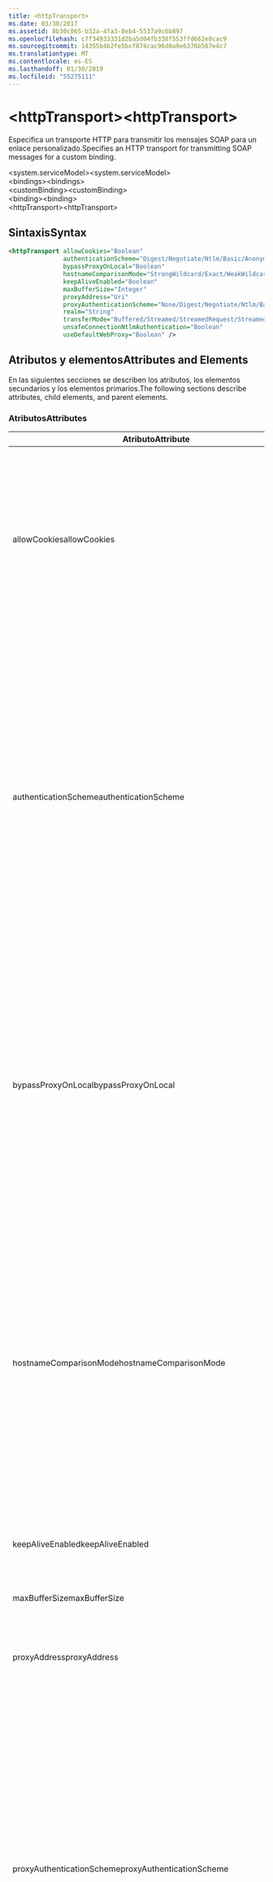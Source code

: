 ```yaml
---
title: <httpTransport>
ms.date: 03/30/2017
ms.assetid: 8b30c065-b32a-4fa3-8eb4-5537a9c6b897
ms.openlocfilehash: c7f34933331d2ba5d04fb338f553ffd662e8cac9
ms.sourcegitcommit: 14355b4b2fe5bcf874cac96d0a9e6376b567e4c7
ms.translationtype: MT
ms.contentlocale: es-ES
ms.lasthandoff: 01/30/2019
ms.locfileid: "55275111"
---
```

# <a name="httptransport"></a><span data-ttu-id="d0356-101">\<httpTransport></span><span class="sxs-lookup"><span data-stu-id="d0356-101">\<httpTransport></span></span>
<span data-ttu-id="d0356-102">Especifica un transporte HTTP para transmitir los mensajes SOAP para un enlace personalizado.</span><span class="sxs-lookup"><span data-stu-id="d0356-102">Specifies an HTTP transport for transmitting SOAP messages for a custom binding.</span></span>  
  
 <span data-ttu-id="d0356-103">\<system.serviceModel></span><span class="sxs-lookup"><span data-stu-id="d0356-103">\<system.serviceModel></span></span>  
<span data-ttu-id="d0356-104">\<bindings></span><span class="sxs-lookup"><span data-stu-id="d0356-104">\<bindings></span></span>  
<span data-ttu-id="d0356-105">\<customBinding></span><span class="sxs-lookup"><span data-stu-id="d0356-105">\<customBinding></span></span>  
<span data-ttu-id="d0356-106">\<binding></span><span class="sxs-lookup"><span data-stu-id="d0356-106">\<binding></span></span>  
<span data-ttu-id="d0356-107">\<httpTransport></span><span class="sxs-lookup"><span data-stu-id="d0356-107">\<httpTransport></span></span>  
  
## <a name="syntax"></a><span data-ttu-id="d0356-108">Sintaxis</span><span class="sxs-lookup"><span data-stu-id="d0356-108">Syntax</span></span>  
  
```xml  
<httpTransport allowCookies="Boolean"
               authenticationScheme="Digest/Negotiate/Ntlm/Basic/Anonymous"
               bypassProxyOnLocal="Boolean"
               hostnameComparisonMode="StrongWildcard/Exact/WeakWildcard"
               keepAliveEnabled="Boolean"
               maxBufferSize="Integer"
               proxyAddress="Uri"
               proxyAuthenticationScheme="None/Digest/Negotiate/Ntlm/Basic/Anonymous"
               realm="String"
               transferMode="Buffered/Streamed/StreamedRequest/StreamedResponse"
               unsafeConnectionNtlmAuthentication="Boolean"
               useDefaultWebProxy="Boolean" />
```  
  
## <a name="attributes-and-elements"></a><span data-ttu-id="d0356-109">Atributos y elementos</span><span class="sxs-lookup"><span data-stu-id="d0356-109">Attributes and Elements</span></span>  
 <span data-ttu-id="d0356-110">En las siguientes secciones se describen los atributos, los elementos secundarios y los elementos primarios.</span><span class="sxs-lookup"><span data-stu-id="d0356-110">The following sections describe attributes, child elements, and parent elements.</span></span>  
  
### <a name="attributes"></a><span data-ttu-id="d0356-111">Atributos</span><span class="sxs-lookup"><span data-stu-id="d0356-111">Attributes</span></span>  
  
|<span data-ttu-id="d0356-112">Atributo</span><span class="sxs-lookup"><span data-stu-id="d0356-112">Attribute</span></span>|<span data-ttu-id="d0356-113">Descripción</span><span class="sxs-lookup"><span data-stu-id="d0356-113">Description</span></span>|  
|---------------|-----------------|  
|<span data-ttu-id="d0356-114">allowCookies</span><span class="sxs-lookup"><span data-stu-id="d0356-114">allowCookies</span></span>|<span data-ttu-id="d0356-115">Un valor booleano que especifica si el cliente acepta las cookies y las propaga en solicitudes futuras.</span><span class="sxs-lookup"><span data-stu-id="d0356-115">A Boolean value that specifies whether the client accepts cookies and propagates them on future requests.</span></span> <span data-ttu-id="d0356-116">De manera predeterminada, es `false`.</span><span class="sxs-lookup"><span data-stu-id="d0356-116">The default is `false`.</span></span><br /><br /> <span data-ttu-id="d0356-117">Puede usar este atributo al interactuar con los servicios Web ASMX que utilizan cookies.</span><span class="sxs-lookup"><span data-stu-id="d0356-117">You can use this attribute when you interact with ASMX Web services that use cookies.</span></span> <span data-ttu-id="d0356-118">De esta manera, puede estar seguro de que las cookies devueltas del servidor se copian automáticamente en todas las solicitudes de cliente futuras para ese servicio.</span><span class="sxs-lookup"><span data-stu-id="d0356-118">In this way, you can be sure that the cookies returned from the server are automatically copied to all future client requests for that service.</span></span>|  
|<span data-ttu-id="d0356-119">authenticationScheme</span><span class="sxs-lookup"><span data-stu-id="d0356-119">authenticationScheme</span></span>|<span data-ttu-id="d0356-120">Especifica el protocolo utilizado para autenticar solicitudes de cliente que son procesadas por un agente de escucha HTTP.</span><span class="sxs-lookup"><span data-stu-id="d0356-120">Specifies the protocol used to authenticate client requests being processed by an HTTP listener.</span></span> <span data-ttu-id="d0356-121">Los valores válidos son los siguientes:</span><span class="sxs-lookup"><span data-stu-id="d0356-121">Valid values include the following:</span></span><br /><br /> <span data-ttu-id="d0356-122">-Digest: Especifica la autenticación implícita.</span><span class="sxs-lookup"><span data-stu-id="d0356-122">-   Digest: Specifies digest authentication.</span></span><br /><span data-ttu-id="d0356-123">-Negotiate: Negocia con el cliente para determinar el esquema de autenticación.</span><span class="sxs-lookup"><span data-stu-id="d0356-123">-   Negotiate: Negotiates with the client to determine the authentication scheme.</span></span> <span data-ttu-id="d0356-124">Si cliente y el servidor son compatibles con Kerberos, se utiliza; de lo contrario, se utiliza NTLM.</span><span class="sxs-lookup"><span data-stu-id="d0356-124">If both client and server support Kerberos, it is used; otherwise, NTLM is used.</span></span><br /><span data-ttu-id="d0356-125">-Ntlm: Especifica la autenticación de NTLM.</span><span class="sxs-lookup"><span data-stu-id="d0356-125">-   Ntlm: Specifies NTLM authentication.</span></span><br /><span data-ttu-id="d0356-126">-Básicas: Especifica la autenticación básica.</span><span class="sxs-lookup"><span data-stu-id="d0356-126">-   Basic: Specifies basic authentication.</span></span><br /><span data-ttu-id="d0356-127">-Anónimo: Especifica la autenticación anónima.</span><span class="sxs-lookup"><span data-stu-id="d0356-127">-   Anonymous: Specifies anonymous authentication.</span></span><br /><br /> <span data-ttu-id="d0356-128">El valor predeterminado es Anonymous.</span><span class="sxs-lookup"><span data-stu-id="d0356-128">The default is Anonymous.</span></span> <span data-ttu-id="d0356-129">Este atributo es del tipo <xref:System.Net.AuthenticationSchemes>.</span><span class="sxs-lookup"><span data-stu-id="d0356-129">This attribute is of type <xref:System.Net.AuthenticationSchemes>.</span></span> <span data-ttu-id="d0356-130">Se puede establecer este atributo sólo una vez.</span><span class="sxs-lookup"><span data-stu-id="d0356-130">This attribute can only be set once.</span></span>|  
|<span data-ttu-id="d0356-131">bypassProxyOnLocal</span><span class="sxs-lookup"><span data-stu-id="d0356-131">bypassProxyOnLocal</span></span>|<span data-ttu-id="d0356-132">Valor de tipo booleano que indica si se omitirá el servidor proxy para las direcciones locales.</span><span class="sxs-lookup"><span data-stu-id="d0356-132">A Boolean value that indicates whether to bypass the proxy server for local addresses.</span></span> <span data-ttu-id="d0356-133">De manera predeterminada, es `false`.</span><span class="sxs-lookup"><span data-stu-id="d0356-133">The default is `false`.</span></span><br /><br /> <span data-ttu-id="d0356-134">Una dirección local es la que está en la LAN local o intranet.</span><span class="sxs-lookup"><span data-stu-id="d0356-134">A local address is one that is on the local LAN or intranet.</span></span><br /><br /> <span data-ttu-id="d0356-135">Windows Communication Foundation (WCF) siempre omite el proxy si la dirección del servicio comienza con `http://localhost`.</span><span class="sxs-lookup"><span data-stu-id="d0356-135">Windows Communication Foundation (WCF) always ignores the proxy if the service address begins with `http://localhost`.</span></span><br /><br /> <span data-ttu-id="d0356-136">Debería utilizar el nombre del host en lugar del localhost si desea que los clientes pasen por un proxy al comunicarse con los servicios en el mismo equipo.</span><span class="sxs-lookup"><span data-stu-id="d0356-136">You should use the host name rather than localhost if you want clients to go through a proxy when talking to services on the same machine.</span></span>|  
|<span data-ttu-id="d0356-137">hostnameComparisonMode</span><span class="sxs-lookup"><span data-stu-id="d0356-137">hostnameComparisonMode</span></span>|<span data-ttu-id="d0356-138">Especifica el modo de comparación de nombres de host HTTP usado para analizar los URI.</span><span class="sxs-lookup"><span data-stu-id="d0356-138">Specifies the HTTP hostname comparison mode used to parse URIs.</span></span> <span data-ttu-id="d0356-139">Los valores válidos son</span><span class="sxs-lookup"><span data-stu-id="d0356-139">Valid values are,</span></span><br /><br /> <span data-ttu-id="d0356-140">-StrongWildcard: ("+") coincide con todos los posibles nombres de host en el contexto de esquema especificado, puerto y URI relativo.</span><span class="sxs-lookup"><span data-stu-id="d0356-140">-   StrongWildcard: ("+") matches all possible hostnames in the context of the specified scheme, port and relative URI.</span></span><br /><span data-ttu-id="d0356-141">-Exact: ningún carácter comodín</span><span class="sxs-lookup"><span data-stu-id="d0356-141">-   Exact: no wildcards</span></span><br /><span data-ttu-id="d0356-142">-WeakWildcard: ("\*") coincide con el nombre de host de todas las posibles en el contexto de esquema especificado, puerto y URI relativo con los que no han coincidido explícitamente o a través del mecanismo de carácter comodín seguro.</span><span class="sxs-lookup"><span data-stu-id="d0356-142">-   WeakWildcard: ("\*") matches all possible hostname in the context of the specified scheme, port and relative UIR that have not been matched explicitly or through the strong wildcard mechanism.</span></span><br /><br /> <span data-ttu-id="d0356-143">El valor predeterminado es StrongWildcard.</span><span class="sxs-lookup"><span data-stu-id="d0356-143">The default is StrongWildcard.</span></span> <span data-ttu-id="d0356-144">Este atributo es del tipo `System.ServiceModel.HostnameComparisonMode`.</span><span class="sxs-lookup"><span data-stu-id="d0356-144">This attribute is of type `System.ServiceModel.HostnameComparisonMode`.</span></span>|  
|<span data-ttu-id="d0356-145">keepAliveEnabled</span><span class="sxs-lookup"><span data-stu-id="d0356-145">keepAliveEnabled</span></span>|<span data-ttu-id="d0356-146">Un valor booleano que especifica si se debe establecer una conexión continua con el recurso de Internet.</span><span class="sxs-lookup"><span data-stu-id="d0356-146">A Boolean value that specifies whether to make a persistent connection to the internet resource.</span></span>|  
|<span data-ttu-id="d0356-147">maxBufferSize</span><span class="sxs-lookup"><span data-stu-id="d0356-147">maxBufferSize</span></span>|<span data-ttu-id="d0356-148">Un entero positivo que especifica el tamaño máximo del búfer.</span><span class="sxs-lookup"><span data-stu-id="d0356-148">A positive integer that specifies the maximum size of the buffer.</span></span> <span data-ttu-id="d0356-149">El valor predeterminado es 524288.</span><span class="sxs-lookup"><span data-stu-id="d0356-149">The default is 524288</span></span>|  
|<span data-ttu-id="d0356-150">proxyAddress</span><span class="sxs-lookup"><span data-stu-id="d0356-150">proxyAddress</span></span>|<span data-ttu-id="d0356-151">Un URI que especifica la dirección del proxy HTTP.</span><span class="sxs-lookup"><span data-stu-id="d0356-151">A URI that specifies the address of the HTTP proxy.</span></span> <span data-ttu-id="d0356-152">Si `useSystemWebProxy` es `true`, este valor debe ser `null`.</span><span class="sxs-lookup"><span data-stu-id="d0356-152">If `useSystemWebProxy` is `true`, this setting must be `null`.</span></span> <span data-ttu-id="d0356-153">De manera predeterminada, es `null`.</span><span class="sxs-lookup"><span data-stu-id="d0356-153">The default is `null`.</span></span>|  
|<span data-ttu-id="d0356-154">proxyAuthenticationScheme</span><span class="sxs-lookup"><span data-stu-id="d0356-154">proxyAuthenticationScheme</span></span>|<span data-ttu-id="d0356-155">Especifica el protocolo utilizado para autenticar solicitudes de cliente que son procesadas por un proxy HTTP.</span><span class="sxs-lookup"><span data-stu-id="d0356-155">Specifies the protocol used for authenticating client requests being processed by an HTTP proxy.</span></span> <span data-ttu-id="d0356-156">Los valores válidos son los siguientes:</span><span class="sxs-lookup"><span data-stu-id="d0356-156">Valid values include the following:</span></span><br /><br /> <span data-ttu-id="d0356-157">-None: Se realiza ninguna autenticación.</span><span class="sxs-lookup"><span data-stu-id="d0356-157">-   None: No authentication is performed.</span></span><br /><span data-ttu-id="d0356-158">-Digest: Especifica la autenticación implícita.</span><span class="sxs-lookup"><span data-stu-id="d0356-158">-   Digest: Specifies digest authentication.</span></span><br /><span data-ttu-id="d0356-159">-Negotiate: Negocia con el cliente para determinar el esquema de autenticación.</span><span class="sxs-lookup"><span data-stu-id="d0356-159">-   Negotiate: Negotiates with the client to determine the authentication scheme.</span></span> <span data-ttu-id="d0356-160">Si cliente y el servidor son compatibles con Kerberos, se utiliza; de lo contrario, se utiliza NTLM.</span><span class="sxs-lookup"><span data-stu-id="d0356-160">If both client and server support Kerberos, it is used; otherwise, NTLM is used.</span></span><br /><span data-ttu-id="d0356-161">-Ntlm: Especifica la autenticación de NTLM.</span><span class="sxs-lookup"><span data-stu-id="d0356-161">-   Ntlm: Specifies NTLM authentication.</span></span><br /><span data-ttu-id="d0356-162">-Básicas: Especifica la autenticación básica.</span><span class="sxs-lookup"><span data-stu-id="d0356-162">-   Basic: Specifies basic authentication.</span></span><br /><span data-ttu-id="d0356-163">-Anónimo: Especifica la autenticación anónima.</span><span class="sxs-lookup"><span data-stu-id="d0356-163">-   Anonymous: Specifies anonymous authentication.</span></span><br /><br /> <span data-ttu-id="d0356-164">El valor predeterminado es Anonymous.</span><span class="sxs-lookup"><span data-stu-id="d0356-164">The default is Anonymous.</span></span> <span data-ttu-id="d0356-165">Este atributo es del tipo <xref:System.Net.AuthenticationSchemes>.</span><span class="sxs-lookup"><span data-stu-id="d0356-165">This attribute is of type <xref:System.Net.AuthenticationSchemes>.</span></span> <span data-ttu-id="d0356-166">Tenga en cuenta que `IntegratedWindowsAuthentication` no se admite.</span><span class="sxs-lookup"><span data-stu-id="d0356-166">Note that `IntegratedWindowsAuthentication` is not supported.</span></span>|  
|<span data-ttu-id="d0356-167">realm</span><span class="sxs-lookup"><span data-stu-id="d0356-167">realm</span></span>|<span data-ttu-id="d0356-168">Una cadena que especifica el dominio kerberos que se utilizará en el proxy/servidor.</span><span class="sxs-lookup"><span data-stu-id="d0356-168">A string that specifies the realm to use on the proxy/server.</span></span> <span data-ttu-id="d0356-169">El valor predeterminado es una cadena vacía.</span><span class="sxs-lookup"><span data-stu-id="d0356-169">The default is an empty string.</span></span><br /><br /> <span data-ttu-id="d0356-170">Los servidores usan los dominios para particionar recursos protegidos.</span><span class="sxs-lookup"><span data-stu-id="d0356-170">Servers use realms to partition protected resources.</span></span> <span data-ttu-id="d0356-171">Cada partición puede tener su propio esquema de autenticación y/o base de datos de autorización.</span><span class="sxs-lookup"><span data-stu-id="d0356-171">Each partition can have its own authentication scheme and/or authorization database.</span></span> <span data-ttu-id="d0356-172">Los dominios sólo se utilizan para la autenticación básica e implícita.</span><span class="sxs-lookup"><span data-stu-id="d0356-172">Realms are used only for basic and digest authentication.</span></span> <span data-ttu-id="d0356-173">Cuando un cliente se autentica correctamente, la autenticación es válida para todos los recursos de un dominio kerberos determinado.</span><span class="sxs-lookup"><span data-stu-id="d0356-173">After a client successfully authenticates, the authentication is valid for all resources in a given realm.</span></span> <span data-ttu-id="d0356-174">Para obtener una descripción detallada de dominios Kerberos, consulte RFC 2617 en el [sitio Web IETF](https://www.ietf.org).</span><span class="sxs-lookup"><span data-stu-id="d0356-174">For a detailed description of realms, see RFC 2617 at the [IETF website](https://www.ietf.org).</span></span>|  
|<span data-ttu-id="d0356-175">transferMode</span><span class="sxs-lookup"><span data-stu-id="d0356-175">transferMode</span></span>|<span data-ttu-id="d0356-176">Especifica si los mensajes se almacenan en búfer, se transmiten o si son una solicitud o una respuesta.</span><span class="sxs-lookup"><span data-stu-id="d0356-176">Specifies whether messages are buffered or streamed or a request or response.</span></span> <span data-ttu-id="d0356-177">Los valores válidos son los siguientes:</span><span class="sxs-lookup"><span data-stu-id="d0356-177">Valid values include the following:</span></span><br /><br /> <span data-ttu-id="d0356-178">-En el búfer: Se almacenan en búfer los mensajes de solicitud y respuesta.</span><span class="sxs-lookup"><span data-stu-id="d0356-178">-   Buffered: The request and response messages are buffered.</span></span><br /><span data-ttu-id="d0356-179">-Transmite por secuencias: Se transmiten los mensajes de solicitud y respuesta.</span><span class="sxs-lookup"><span data-stu-id="d0356-179">-   Streamed: The request and response messages are streamed.</span></span><br /><span data-ttu-id="d0356-180">-   StreamedRequest: Se transmite el mensaje de solicitud y se almacena en búfer el mensaje de respuesta.</span><span class="sxs-lookup"><span data-stu-id="d0356-180">-   StreamedRequest: The request message is streamed and the response message is buffered.</span></span><br /><span data-ttu-id="d0356-181">-   StreamedResponse: Se almacena en búfer el mensaje de solicitud y se transmite el mensaje de respuesta.</span><span class="sxs-lookup"><span data-stu-id="d0356-181">-   StreamedResponse: The request message is buffered and the response message is streamed.</span></span><br /><br /> <span data-ttu-id="d0356-182">El valor predeterminado es Buffered.</span><span class="sxs-lookup"><span data-stu-id="d0356-182">The default is Buffered.</span></span> <span data-ttu-id="d0356-183">Este atributo es del tipo <xref:System.ServiceModel.TransferMode>.</span><span class="sxs-lookup"><span data-stu-id="d0356-183">This attribute is of type <xref:System.ServiceModel.TransferMode> .</span></span>|  
|<span data-ttu-id="d0356-184">unsafeConnectionNtlmAuthentication</span><span class="sxs-lookup"><span data-stu-id="d0356-184">unsafeConnectionNtlmAuthentication</span></span>|<span data-ttu-id="d0356-185">Un valor booleano que especifica si la conexión compartida no segura está habilitada en el servidor.</span><span class="sxs-lookup"><span data-stu-id="d0356-185">A Boolean value that specifies whether Unsafe Connection Sharing is enabled on the server.</span></span> <span data-ttu-id="d0356-186">De manera predeterminada, es `false`.</span><span class="sxs-lookup"><span data-stu-id="d0356-186">The default is `false`.</span></span> <span data-ttu-id="d0356-187">Si está habilitado, la autenticación NTLM se realiza una vez en cada conexión TCP.</span><span class="sxs-lookup"><span data-stu-id="d0356-187">If enabled, NTLM authentication is performed once on each TCP connection.</span></span>|  
|<span data-ttu-id="d0356-188">useDefaultWebProxy</span><span class="sxs-lookup"><span data-stu-id="d0356-188">useDefaultWebProxy</span></span>|<span data-ttu-id="d0356-189">Un valor que especifica si se utiliza la configuración del proxy del equipo en lugar de la configuración específica del usuario.</span><span class="sxs-lookup"><span data-stu-id="d0356-189">A Boolean value that specifies whether the machine-wide proxy settings are used rather than the user specific settings.</span></span> <span data-ttu-id="d0356-190">De manera predeterminada, es `true`.</span><span class="sxs-lookup"><span data-stu-id="d0356-190">The default is `true`.</span></span>|  
  
### <a name="child-elements"></a><span data-ttu-id="d0356-191">Elementos secundarios</span><span class="sxs-lookup"><span data-stu-id="d0356-191">Child Elements</span></span>  
 <span data-ttu-id="d0356-192">Ninguna</span><span class="sxs-lookup"><span data-stu-id="d0356-192">None</span></span>  
  
### <a name="parent-elements"></a><span data-ttu-id="d0356-193">Elementos primarios</span><span class="sxs-lookup"><span data-stu-id="d0356-193">Parent Elements</span></span>  
  
|<span data-ttu-id="d0356-194">Elemento</span><span class="sxs-lookup"><span data-stu-id="d0356-194">Element</span></span>|<span data-ttu-id="d0356-195">Descripción</span><span class="sxs-lookup"><span data-stu-id="d0356-195">Description</span></span>|  
|-------------|-----------------|  
|[<span data-ttu-id="d0356-196">\<binding></span><span class="sxs-lookup"><span data-stu-id="d0356-196">\<binding></span></span>](../../../../../docs/framework/misc/binding.md)|<span data-ttu-id="d0356-197">Define todas las funcionalidades de enlace del enlace personalizado.</span><span class="sxs-lookup"><span data-stu-id="d0356-197">Defines all binding capabilities of the custom binding.</span></span>|  
  
## <a name="remarks"></a><span data-ttu-id="d0356-198">Comentarios</span><span class="sxs-lookup"><span data-stu-id="d0356-198">Remarks</span></span>  
 <span data-ttu-id="d0356-199">El elemento `httpTransport` es el punto inicial para crear un enlace personalizado que implementa el protocolo de transporte HTTP.</span><span class="sxs-lookup"><span data-stu-id="d0356-199">The `httpTransport` element is the starting point for creating a custom binding that implements the HTTP transport protocol.</span></span> <span data-ttu-id="d0356-200">HTTP es el transporte primario utilizado para fines de interoperabilidad.</span><span class="sxs-lookup"><span data-stu-id="d0356-200">HTTP is the primary transport used for interoperability purposes.</span></span> <span data-ttu-id="d0356-201">Se admite este transporte por Windows Communication Foundation (WCF) para garantizar la interoperabilidad con otras pilas de servicios Web que no son de WCF.</span><span class="sxs-lookup"><span data-stu-id="d0356-201">This transport is supported by the Windows Communication Foundation (WCF) to ensure interoperability with other non-WCF Web services stacks.</span></span>  
  
## <a name="see-also"></a><span data-ttu-id="d0356-202">Vea también</span><span class="sxs-lookup"><span data-stu-id="d0356-202">See also</span></span>
- <xref:System.ServiceModel.Configuration.HttpTransportElement>
- <xref:System.ServiceModel.Channels.HttpTransportBindingElement>
- <xref:System.ServiceModel.Channels.TransportBindingElement>
- <xref:System.ServiceModel.Channels.CustomBinding>
- [<span data-ttu-id="d0356-203">Transportes</span><span class="sxs-lookup"><span data-stu-id="d0356-203">Transports</span></span>](../../../../../docs/framework/wcf/feature-details/transports.md)
- [<span data-ttu-id="d0356-204">Elección del transporte</span><span class="sxs-lookup"><span data-stu-id="d0356-204">Choosing a Transport</span></span>](../../../../../docs/framework/wcf/feature-details/choosing-a-transport.md)
- [<span data-ttu-id="d0356-205">Enlaces</span><span class="sxs-lookup"><span data-stu-id="d0356-205">Bindings</span></span>](../../../../../docs/framework/wcf/bindings.md)
- [<span data-ttu-id="d0356-206">Extensión de enlaces</span><span class="sxs-lookup"><span data-stu-id="d0356-206">Extending Bindings</span></span>](../../../../../docs/framework/wcf/extending/extending-bindings.md)
- [<span data-ttu-id="d0356-207">Enlaces personalizados</span><span class="sxs-lookup"><span data-stu-id="d0356-207">Custom Bindings</span></span>](../../../../../docs/framework/wcf/extending/custom-bindings.md)
- [<span data-ttu-id="d0356-208">\<customBinding></span><span class="sxs-lookup"><span data-stu-id="d0356-208">\<customBinding></span></span>](../../../../../docs/framework/configure-apps/file-schema/wcf/custombinding.md)
